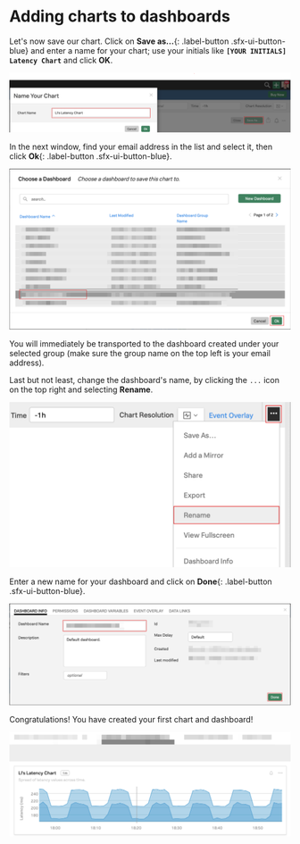 # Adding charts to dashboards

Let's now save our chart. Click on **Save as...**{: .label-button .sfx-ui-button-blue} and enter a name for your chart; use your initials like **`[YOUR INITIALS] Latency Chart`** and click **OK**.

![Save Chart](../images/dashboards/M1-l1-32.png)

In the next window, find your email address in the list and select it, then click **Ok**{: .label-button .sfx-ui-button-blue}.

![Choose Dashboard](../images/dashboards/M1-l1-33.png)

You will immediately be transported to the dashboard created under your selected group (make sure the group name on the top left is your email address).

Last but not least, change the dashboard's name, by clicking the `...` icon on the top right and selecting **Rename**.

![Rename Dashboard](../images/dashboards/M1-l1-34.png)

Enter a new name for your dashboard and click on **Done**{: .label-button .sfx-ui-button-blue}.

![Dashboard Info](../images/dashboards/M1-l1-35.png)

Congratulations! You have created your first chart and dashboard!

![Chart](../images/dashboards/M1-l1-36.png)

